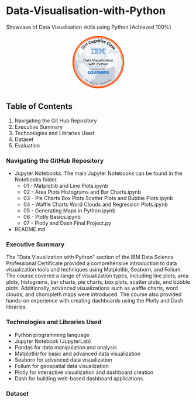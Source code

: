 # Data-Visualisation-with-Python

Showcase of Data Visualisation skills using Python [Achieved 100%]

<p align="center">
  <img width="150" height="150" src="https://github.com/Amertastic/Data-Visualization-with-Python/blob/main/Images/Data_Visual_w_Python.png">
</p>

## Table of Contents

1) Navigating the Git Hub Repository
2) Executive Summary
3) Technologies and Libraries Used
4) Dataset
5) Evaluation

### Navigating the GitHub Repository

- Jupyter Notebooks: The main Jupyter Notebooks can be found in the Notebooks folder.
  - 01 - Matplotlib and Line Plots.ipynb
  - 02 - Area Plots Histograms and Bar Charts.ipynb
  - 03 - Pie Charts Box Plots Scatter Plots and Bubble Plots.ipynb
  - 04 - Waffle Charts Word Clouds and Regression Plots.ipynb
  - 05 - Generating Maps in Python.ipynb
  - 06 - Plotly Basics.ipynb
  - 07 - Plotly and Dash Final Project.py
- README.md

### Executive Summary
The "Data Visualization with Python" section of the IBM Data Science Professional Certificate provided a comprehensive introduction to data visualization tools and techniques using Matplotlib, Seaborn, and Folium. The course covered a range of visualization types, including line plots, area plots, histograms, bar charts, pie charts, box plots, scatter plots, and bubble plots. Additionally, advanced visualizations such as waffle charts, word clouds, and choropleth maps were introduced. The course also provided hands-on experience with creating dashboards using the Plotly and Dash libraries.


### Technologies and Libraries Used

 - Python programming language
 - Jupyter Notebook (JupyterLab)
 - Pandas for data manipulation and analysis
 - Matplotlib for basic and advanced data visualization
 - Seaborn for advanced data visualization
 - Folium for geospatial data visualization
 - Plotly for interactive visualization and dashboard creation
 - Dash for building web-based dashboard applications.

### Dataset

